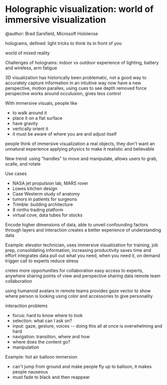 # Holographic visualization: world of immersive visualization
@author: Brad Sarsfield, Microsoft Hololense

holograms, defined: light tricks to think its in front of you

world of mixed reality

Challenges of holograms: indoor vs outdoor experience of lighting, battery and wireless, arm fatigue

3D visualization has historically been problematic, not a good way to accurately capture information in an intuitive way
now have a new perspective, motion parallex, using cues to see depth
removed force perspective works around occulusion, gives less control

With immersive visuals, people like
- to walk around it
- place it on a flat surface
- have gravity
- vertically orient it
- it must be aware of where you are and adjust itself

people think of immersive visualization a real objects, they don't want an unnatural experience
applying physics to make it realistic and believable

New trend: using "handles" to move and manipulate, allows users to grab, scalle, and rotate

Use cases
- NASA jet propulsion lab, MARS rover
- Lowes kitchen design
- Case Westerm study of anatomy
- tumors in patients for surgeons
- Trimble: building architecture
- 8 ninths trading platform
- virtual cove, data tubes for stocks

Encode higher dimensions of data, able to unveil confounding factors through layers and interaction
creates a better experience of understanding data

Example: elevator technician, uses immersive visualization for training, job prep, consolidating information, increasing productivity
saves time and effort
integrates data
pull out what you need, when you need it, on demand
trigger call to experts
reduce stress

cretes more opportunities for collaboration
easy access to experts, anywhere
sharing points of view and perspective
sharing data
remote team collaboration

using humanoid avatars in remote teams
provides gaze vector to show where person is looking
using color and accessories to give personality

interaction problems
- focus: hard to know where to look
- selection: what can I ask on?
- input: gaze, gesture, voices -- doing this all at once is overwhelming and hard
- navigation: transition, where and how
- where does the content go?
- manipulation

Example: hot air balloon immersion
- can't jump from ground and make people fly up to balloon, it makes people nauseous
- must fade to black and then reappear

